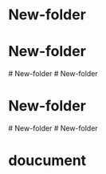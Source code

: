 # New-folder
# New-folder
#   N e w - f o l d e r  
 # New-folder
# New-folder
#   N e w - f o l d e r  
 # New-folder
# doucument
